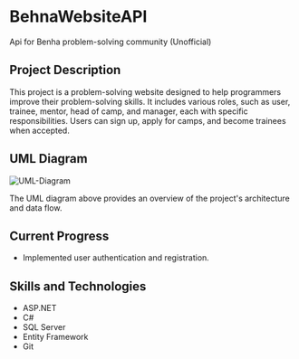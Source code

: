 # BehnaWebsiteAPI
Api for Benha problem-solving community (Unofficial)

## Project Description

This project is a problem-solving website designed to help programmers improve their problem-solving skills. It includes various roles, such as user, trainee, mentor, head of camp, and manager, each with specific responsibilities. Users can sign up, apply for camps, and become trainees when accepted.

## UML Diagram


![UML-Diagram](https://github.com/Adelwageeh96/BehnaWebsiteAPI/assets/96920426/9a6561b1-d22f-4ceb-bc5e-6eb510896285)

The UML diagram above provides an overview of the project's architecture and data flow.

## Current Progress

- Implemented user authentication and registration.


## Skills and Technologies

- ASP.NET
- C#
- SQL Server
- Entity Framework
- Git


